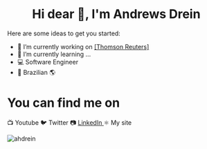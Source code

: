 <h1 align="center">Hi dear 👋, I'm Andrews Drein</h1>

Here are some ideas to get you started:

- 🔭 I’m currently working on <a href="https://www.thomsonreuters.com.br/pt.html"> [Thomson Reuters] </a>
- 🌱 I’m currently learning ...
- 💻 Software Engineer
- 🏡 Brazilian 🌎

<p align="left">
<h1>You can find me on</h1>

<p align="left">
📺 Youtube
🐦 Twitter
📷 <a href="https://www.linkedin.com/in/ahdrein/"> LinkedIn </a>
⚛️ My site

<p align="left">
<img src="https://github-readme-stats.vercel.app/api?username=ahdrein&show_icons=true" alt="ahdrein"/> 
</p>
